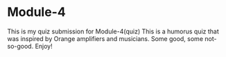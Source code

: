 # Module-4
This is my quiz submission for Module-4(quiz)
This is a humorus quiz that was inspired by Orange amplifiers and musicians. Some good, some not-so-good. Enjoy!